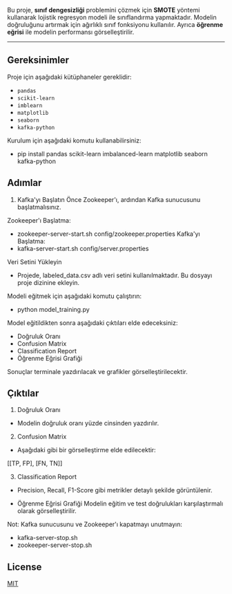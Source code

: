 Bu proje, **sınıf dengesizliği** problemini çözmek için **SMOTE** yöntemi kullanarak lojistik regresyon modeli ile sınıflandırma yapmaktadır. Modelin doğruluğunu artırmak için ağırlıklı sınıf fonksiyonu kullanılır. Ayrıca **öğrenme eğrisi** ile modelin performansı görselleştirilir.

---

## Gereksinimler

Proje için aşağıdaki kütüphaneler gereklidir:

- `pandas`
- `scikit-learn`
- `imblearn`
- `matplotlib`
- `seaborn`
- `kafka-python`

Kurulum için aşağıdaki komutu kullanabilirsiniz:

- pip install pandas scikit-learn imbalanced-learn matplotlib seaborn kafka-python

## Adımlar
1. Kafka'yı Başlatın
Önce Zookeeper'ı, ardından Kafka sunucusunu başlatmalısınız.

Zookeeper'ı Başlatma:
- zookeeper-server-start.sh config/zookeeper.properties
Kafka'yı Başlatma:
- kafka-server-start.sh config/server.properties

 Veri Setini Yükleyin
- Projede, labeled_data.csv adlı veri setini kullanılmaktadır. Bu dosyayı proje dizinine ekleyin.


Modeli eğitmek için aşağıdaki komutu çalıştırın:
- python model_training.py


Model eğitildikten sonra aşağıdaki çıktıları elde edeceksiniz:

- Doğruluk Oranı
- Confusion Matrix
- Classification Report
- Öğrenme Eğrisi Grafiği

Sonuçlar terminale yazdırılacak ve grafikler görselleştirilecektir.

## Çıktılar
1. Doğruluk Oranı
- Modelin doğruluk oranı yüzde cinsinden yazdırılır.

2. Confusion Matrix
- Aşağıdaki gibi bir görselleştirme elde edilecektir:

[[TP, FP],
 [FN, TN]]

3. Classification Report
- Precision, Recall, F1-Score gibi metrikler detaylı şekilde görüntülenir.

- Öğrenme Eğrisi Grafiği
Modelin eğitim ve test doğrulukları karşılaştırmalı olarak görselleştirilir.

Not: 
Kafka sunucusunu ve Zookeeper'ı kapatmayı unutmayın:

- kafka-server-stop.sh
- zookeeper-server-stop.sh

## License

[MIT](https://choosealicense.com/licenses/mit/)
